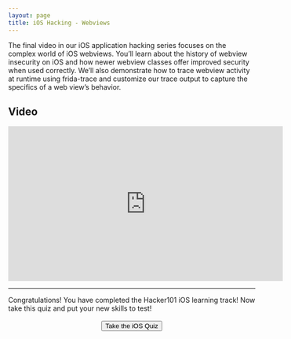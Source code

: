 ```yaml
---
layout: page
title: iOS Hacking - Webviews
---
```


The final video in our iOS application hacking series focuses on the complex world of iOS webviews.  You’ll learn about the history of webview insecurity on iOS and how newer webview classes offer improved security when used correctly.  We’ll also demonstrate how to trace webview activity at runtime using frida-trace and customize our trace output to capture the specifics of a web view’s behavior.


Video
-----

<div class="container">
	<iframe width="560" height="315" src="https://www.youtube-nocookie.com/embed/7Ozn9t7tp88" frameborder="0" allow="accelerometer; autoplay; encrypted-media; gyroscope; picture-in-picture" allowfullscreen></iframe>
</div>
<hr style="height:2px;border-width:0;color:gray;background-color:gray">
Congratulations! You have completed the Hacker101 iOS learning track! Now take this quiz and put your new skills to test!
<center><br><a href="https://docs.google.com/forms/d/1HYzUGPx1AW85utk9q7ORSPWPCHMGJPCdOBmEH9QwgZM/"><button>Take the iOS Quiz</button></a></center>
